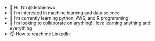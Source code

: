 - 👋 Hi, I’m @debbieawo
- 👀 I’m interested in machine learning and data science
- 🌱 I’m currently learning python, AWS, and R programming
- 💞️ I’m looking to collaborate on anything! I love learning anything and everything
- 📫 How to reach me LinkedIn 

<!---
debbieawo/debbieawo is a ✨ special ✨ repository because its `README.md` (this file) appears on your GitHub profile.
You can click the Preview link to take a look at your changes.
--->
